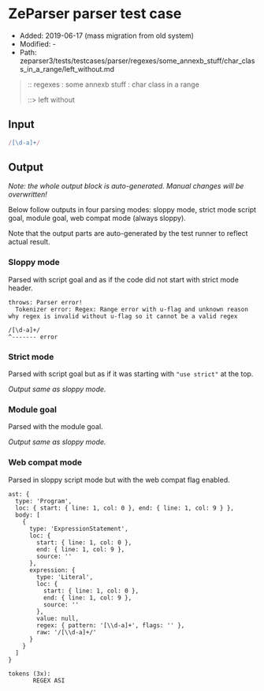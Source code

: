 # ZeParser parser test case

- Added: 2019-06-17 (mass migration from old system)
- Modified: -
- Path: zeparser3/tests/testcases/parser/regexes/some_annexb_stuff/char_class_in_a_range/left_without.md

> :: regexes : some annexb stuff : char class in a range
>
> ::> left without

## Input

`````js
/[\d-a]+/
`````

## Output

_Note: the whole output block is auto-generated. Manual changes will be overwritten!_

Below follow outputs in four parsing modes: sloppy mode, strict mode script goal, module goal, web compat mode (always sloppy).

Note that the output parts are auto-generated by the test runner to reflect actual result.

### Sloppy mode

Parsed with script goal and as if the code did not start with strict mode header.

`````
throws: Parser error!
  Tokenizer error: Regex: Range error with u-flag and unknown reason why regex is invalid without u-flag so it cannot be a valid regex

/[\d-a]+/
^------- error
`````

### Strict mode

Parsed with script goal but as if it was starting with `"use strict"` at the top.

_Output same as sloppy mode._

### Module goal

Parsed with the module goal.

_Output same as sloppy mode._

### Web compat mode

Parsed in sloppy script mode but with the web compat flag enabled.

`````
ast: {
  type: 'Program',
  loc: { start: { line: 1, col: 0 }, end: { line: 1, col: 9 } },
  body: [
    {
      type: 'ExpressionStatement',
      loc: {
        start: { line: 1, col: 0 },
        end: { line: 1, col: 9 },
        source: ''
      },
      expression: {
        type: 'Literal',
        loc: {
          start: { line: 1, col: 0 },
          end: { line: 1, col: 9 },
          source: ''
        },
        value: null,
        regex: { pattern: '[\\d-a]+', flags: '' },
        raw: '/[\\d-a]+/'
      }
    }
  ]
}

tokens (3x):
       REGEX ASI
`````

